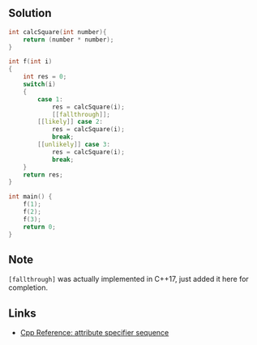 ## Solution

```cpp
int calcSquare(int number){
    return (number * number);
}

int f(int i)
{
    int res = 0;
    switch(i)
    {
        case 1:
            res = calcSquare(i);
            [[fallthrough]];
        [[likely]] case 2:
            res = calcSquare(i);
            break;
        [[unlikely]] case 3:
            res = calcSquare(i);
            break;
    }
    return res;
}

int main() {
    f(1);
    f(2);
    f(3);
    return 0;
}
```

## Note
```[fallthrough]``` was actually implemented in C++17, just added it here for completion.

## Links

- [Cpp Reference: attribute specifier sequence](https://en.cppreference.com/w/cpp/language/attributes)
